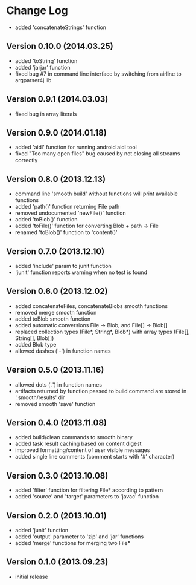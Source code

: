 Change Log
==========

 * added 'concatenateStrings' function

Version 0.10.0 (2014.03.25)
---------------------------

 * added 'toString' function
 * added 'jarjar' function
 * fixed bug #7 in command line interface by switching from airline to argparser4j lib

Version 0.9.1 (2014.03.03)
--------------------------

 * fixed bug in array literals

Version 0.9.0 (2014.01.18)
--------------------------

 * added 'aidl' function for running android aidl tool
 * fixed "Too many open files" bug caused by not closing all streams correctly

Version 0.8.0 (2013.12.13)
--------------------------

 * command line 'smooth build' without functions will print available functions
 * added 'path()' function returning File path
 * removed undocumented 'newFile()' function
 * added 'toBlob()' function
 * added 'toFile()' function for converting Blob + path -> File
 * renamed 'toBlob()' function to 'content()'

Version 0.7.0 (2013.12.10)
--------------------------

 * added 'include' param to junit function
 * 'junit' function reports warning when no test is found

Version 0.6.0 (2013.12.02)
--------------------------

 * added concatenateFiles, concatenateBlobs smooth functions
 * removed merge smooth function
 * added toBlob smooth function
 * added automatic conversions File -> Blob, and File[] -> Blob[]
 * replaced collection types (File*, String*, Blob*) with array types (File[], String[], Blob[])
 * added Blob type
 * allowed dashes ('-') in function names

Version 0.5.0 (2013.11.16)
--------------------------

 * allowed dots ('.') in function names
 * artifacts returned by function passed to build command are stored in '.smooth/results' dir
 * removed smooth 'save' function

Version 0.4.0 (2013.11.08)
--------------------------

 * added build/clean commands to smooth binary
 * added task result caching based on content digest
 * improved formatting/content of user visible messages
 * added single line comments (comment starts with '#' character)

Version 0.3.0 (2013.10.08)
--------------------------

 * added 'filter' function for filtering File* according to pattern
 * added 'source' and 'target' parameters to 'javac' function

Version 0.2.0 (2013.10.01)
--------------------------

 * added 'junit' function
 * added 'output' parameter to 'zip' and 'jar' functions
 * added 'merge' functions for merging two File*

Version 0.1.0 (2013.09.23)
--------------------------

 * initial release

